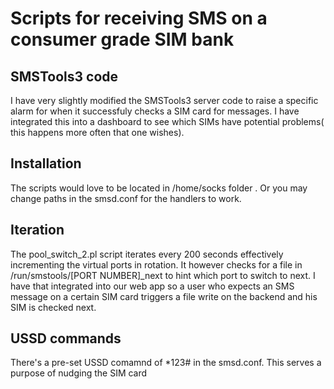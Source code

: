 # Scripts for receiving SMS on a consumer grade SIM bank

## SMSTools3 code
I have very slightly modified the SMSTools3 server code to raise a specific alarm for when it successfuly checks a SIM card for messages. I have integrated this into a dashboard to see which SIMs have potential problems( this happens more often that one wishes).

## Installation
The scripts would love to be located in /home/socks folder .
Or you may change paths in the smsd.conf for the handlers to work.

## Iteration
The pool_switch_2.pl script iterates every 200 seconds effectively incrementing the virtual ports in rotation. It however checks for a file in /run/smstools/[PORT NUMBER]_next to hint which port to switch to next. 
I have that integrated into our web app so a user who expects an SMS message on a certain SIM card triggers a file write on the backend and his SIM is checked next.

## USSD commands
There's a pre-set USSD comamnd of *123# in the smsd.conf. This serves a purpose of nudging the SIM card